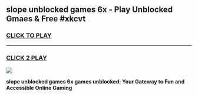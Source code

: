 
## slope unblocked games 6x - Play Unblocked Gmaes & Free #xkcvt
<h3>
<a href="https://premium.freeplayer.one?title=slope_unblocked_games_6x&ref=03M">CLICK TO PLAY</a></h3>
<hr>

<h3>
<a href="https://premium.freeplayer.one?title=slope_unblocked_games_6x&ref=03M">CLICK 2 PLAY</a>
  
</h3>

<a href="https://premium.freeplayer.one?title=slope_unblocked_games_6x&ref=03M"><img src="https://clearcache.store/games.png"></a>


**slope unblocked games 6x games unblocked: Your Gateway to Fun and Accessible Online Gaming**
